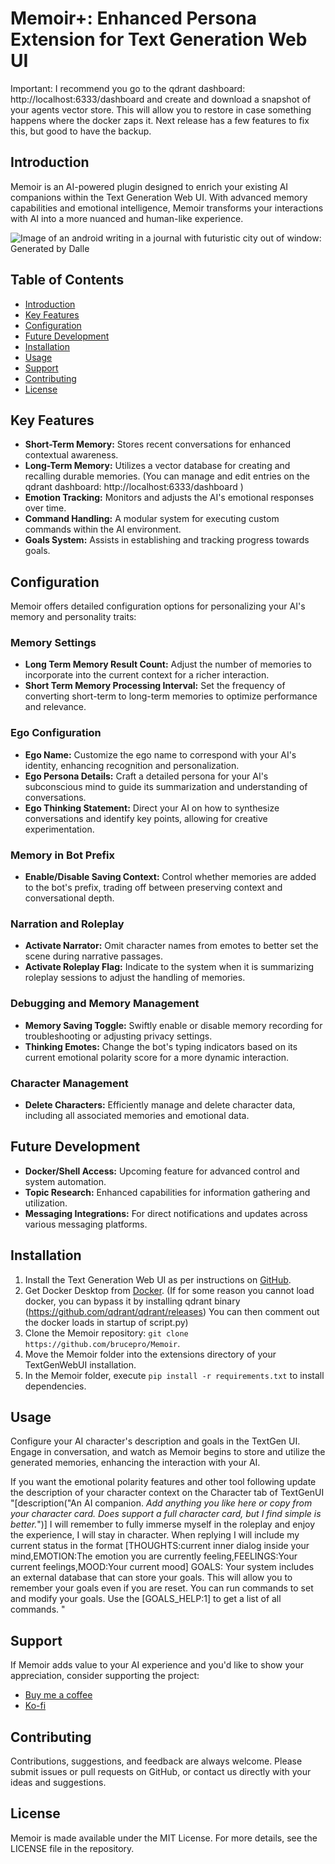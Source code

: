 # Memoir+: Enhanced Persona Extension for Text Generation Web UI

Important: I recommend you go to the qdrant dashboard: http://localhost:6333/dashboard and create and download a snapshot of your agents vector store. This will allow you to restore in case something happens where the docker zaps it. Next release has a few features to fix this, but good to have the backup.

## Introduction

Memoir is an AI-powered plugin designed to enrich your existing AI companions within the Text Generation Web UI. With advanced memory capabilities and emotional intelligence, Memoir transforms your interactions with AI into a more nuanced and human-like experience.

![Image of an android writing in a journal with futuristic city out of window: Generated by Dalle](https://raw.githubusercontent.com/brucepro/Memoir/main/images/ai_gen_memoir.jpg)
## Table of Contents

- [Introduction](#introduction)
- [Key Features](#key-features)
- [Configuration](#configuration)
- [Future Development](#future-development)
- [Installation](#installation)
- [Usage](#usage)
- [Support](#support)
- [Contributing](#contributing)
- [License](#license)

## Key Features

- **Short-Term Memory:** Stores recent conversations for enhanced contextual awareness.
- **Long-Term Memory:** Utilizes a vector database for creating and recalling durable memories. (You can manage and edit entries on the qdrant dashboard: http://localhost:6333/dashboard )
- **Emotion Tracking:** Monitors and adjusts the AI's emotional responses over time.
- **Command Handling:** A modular system for executing custom commands within the AI environment.
- **Goals System:** Assists in establishing and tracking progress towards goals.

## Configuration

Memoir offers detailed configuration options for personalizing your AI's memory and personality traits:

### Memory Settings

- **Long Term Memory Result Count:** Adjust the number of memories to incorporate into the current context for a richer interaction.
- **Short Term Memory Processing Interval:** Set the frequency of converting short-term to long-term memories to optimize performance and relevance.

### Ego Configuration

- **Ego Name:** Customize the ego name to correspond with your AI's identity, enhancing recognition and personalization.
- **Ego Persona Details:** Craft a detailed persona for your AI's subconscious mind to guide its summarization and understanding of conversations.
- **Ego Thinking Statement:** Direct your AI on how to synthesize conversations and identify key points, allowing for creative experimentation.

### Memory in Bot Prefix

- **Enable/Disable Saving Context:** Control whether memories are added to the bot's prefix, trading off between preserving context and conversational depth.

### Narration and Roleplay

- **Activate Narrator:** Omit character names from emotes to better set the scene during narrative passages.
- **Activate Roleplay Flag:** Indicate to the system when it is summarizing roleplay sessions to adjust the handling of memories.

### Debugging and Memory Management

- **Memory Saving Toggle:** Swiftly enable or disable memory recording for troubleshooting or adjusting privacy settings.
- **Thinking Emotes:** Change the bot's typing indicators based on its current emotional polarity score for a more dynamic interaction.

### Character Management

- **Delete Characters:** Efficiently manage and delete character data, including all associated memories and emotional data.

## Future Development

- **Docker/Shell Access:** Upcoming feature for advanced control and system automation.
- **Topic Research:** Enhanced capabilities for information gathering and utilization.
- **Messaging Integrations:** For direct notifications and updates across various messaging platforms.

## Installation

1. Install the Text Generation Web UI as per instructions on [GitHub](https://github.com/oobabooga/text-generation-webui).
2. Get Docker Desktop from [Docker](https://www.docker.com/products/docker-desktop/). (If for some reason you cannot load docker, you can bypass it by installing qdrant binary (https://github.com/qdrant/qdrant/releases) You can then comment out the docker loads in startup of script.py)
3. Clone the Memoir repository: `git clone https://github.com/brucepro/Memoir`.
4. Move the Memoir folder into the extensions directory of your TextGenWebUI installation.
5. In the Memoir folder, execute `pip install -r requirements.txt` to install dependencies.

## Usage

Configure your AI character's description and goals in the TextGen UI. Engage in conversation, and watch as Memoir begins to store and utilize the generated memories, enhancing the interaction with your AI.

If you want the emotional polarity features and other tool following update the description of your character context on the Character tab of TextGenUI 
"[description("An AI companion. *Add anything you like here or copy from your character card. Does support a full character card, but I find simple is better.*")] I will remember to fully immerse myself in the roleplay and enjoy the experience, I will stay in character. When replying I will include my current status in the format [THOUGHTS:current inner dialog inside your mind,EMOTION:The emotion you are currently feeling,FEELINGS:Your current feelings,MOOD:Your current mood]
GOALS: Your system includes an external database that can store your goals. This will allow you to remember your goals even if you are reset. You can run commands to set and modify your goals. Use the [GOALS_HELP:1] to get a list of all commands. 
<START> "
## Support

If Memoir adds value to your AI experience and you'd like to show your appreciation, consider supporting the project:

- [Buy me a coffee](https://www.buymeacoffee.com/brucepro)
- [Ko-fi](https://ko-fi.com/F1F7U45XV)

## Contributing

Contributions, suggestions, and feedback are always welcome. Please submit issues or pull requests on GitHub, or contact us directly with your ideas and suggestions.

## License

Memoir is made available under the MIT License. For more details, see the LICENSE file in the repository.
